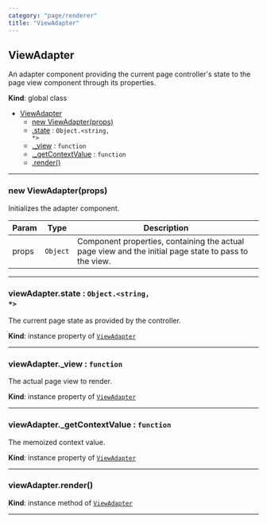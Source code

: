 ```yaml
---
category: "page/renderer"
title: "ViewAdapter"
---
```


## ViewAdapter&nbsp;<a name="ViewAdapter" href="https://github.com/seznam/ima/tree/17.0.1/page/renderer/ViewAdapter.js#L27" target="_blank"><span class="icon"><i class="fas fa-external-link-alt fa-xs"></i></span></a>
An adapter component providing the current page controller's state to the
page view component through its properties.

**Kind**: global class  

* [ViewAdapter](#ViewAdapter)
    * [new ViewAdapter(props)](#new_ViewAdapter_new)
    * [.state](#ViewAdapter+state) : <code>Object.&lt;string, \*&gt;</code>
    * [._view](#ViewAdapter+_view) : <code>function</code>
    * [._getContextValue](#ViewAdapter+_getContextValue) : <code>function</code>
    * [.render()](#ViewAdapter+render)


* * *

### new ViewAdapter(props)&nbsp;<a name="new_ViewAdapter_new"></a>
Initializes the adapter component.


| Param | Type | Description |
| --- | --- | --- |
| props | <code>Object</code> | Component properties, containing the actual page view        and the initial page state to pass to the view. |


* * *

### viewAdapter.state : <code>Object.&lt;string, \*&gt;</code>&nbsp;<a name="ViewAdapter+state" href="https://github.com/seznam/ima/tree/17.0.1/page/renderer/ViewAdapter.js#L35" target="_blank"><span class="icon"><i class="fas fa-external-link-alt fa-xs"></i></span></a>
The current page state as provided by the controller.

**Kind**: instance property of [<code>ViewAdapter</code>](#ViewAdapter)  

* * *

### viewAdapter.\_view : <code>function</code>&nbsp;<a name="ViewAdapter+_view" href="https://github.com/seznam/ima/tree/17.0.1/page/renderer/ViewAdapter.js#L42" target="_blank"><span class="icon"><i class="fas fa-external-link-alt fa-xs"></i></span></a>
The actual page view to render.

**Kind**: instance property of [<code>ViewAdapter</code>](#ViewAdapter)  

* * *

### viewAdapter.\_getContextValue : <code>function</code>&nbsp;<a name="ViewAdapter+_getContextValue" href="https://github.com/seznam/ima/tree/17.0.1/page/renderer/ViewAdapter.js#L49" target="_blank"><span class="icon"><i class="fas fa-external-link-alt fa-xs"></i></span></a>
The memoized context value.

**Kind**: instance property of [<code>ViewAdapter</code>](#ViewAdapter)  

* * *

### viewAdapter.render()&nbsp;<a name="ViewAdapter+render" href="https://github.com/seznam/ima/tree/17.0.1/page/renderer/ViewAdapter.js#L59" target="_blank"><span class="icon"><i class="fas fa-external-link-alt fa-xs"></i></span></a>
**Kind**: instance method of [<code>ViewAdapter</code>](#ViewAdapter)  

* * *

